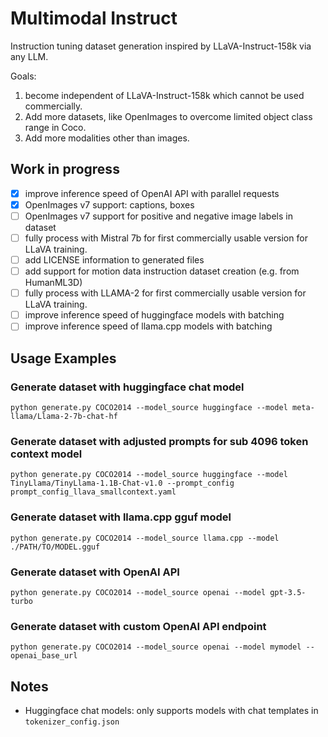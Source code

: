 # Multimodal Instruct

Instruction tuning dataset generation inspired by LLaVA-Instruct-158k via any LLM.

Goals:
1. become independent of LLaVA-Instruct-158k which cannot be used commercially.
2. Add more datasets, like OpenImages to overcome limited object class range in Coco.
3. Add more modalities other than images.

## Work in progress
- [x] improve inference speed of OpenAI API with parallel requests
- [x] OpenImages v7 support: captions, boxes
- [ ] OpenImages v7 support for positive and negative image labels in  dataset
- [ ] fully process with Mistral 7b for first commercially usable version for LLaVA training.
- [ ] add LICENSE information to generated files
- [ ] add support for motion data instruction dataset creation (e.g. from HumanML3D)
- [ ] fully process with LLAMA-2 for first commercially usable version for LLaVA training.
- [ ] improve inference speed of huggingface models with batching
- [ ] improve inference speed of llama.cpp models with batching

## Usage Examples

### Generate dataset with huggingface chat model
```python generate.py COCO2014 --model_source huggingface --model meta-llama/Llama-2-7b-chat-hf```

### Generate dataset with adjusted prompts for sub 4096 token context model
```python generate.py COCO2014 --model_source huggingface --model TinyLlama/TinyLlama-1.1B-Chat-v1.0 --prompt_config prompt_config_llava_smallcontext.yaml```

### Generate dataset with llama.cpp gguf model
```python generate.py COCO2014 --model_source llama.cpp --model ./PATH/TO/MODEL.gguf```

### Generate dataset with OpenAI API
```python generate.py COCO2014 --model_source openai --model gpt-3.5-turbo```

### Generate dataset with custom OpenAI API endpoint
```python generate.py COCO2014 --model_source openai --model mymodel --openai_base_url```

## Notes
* Huggingface chat models: only supports models with chat templates in `tokenizer_config.json`